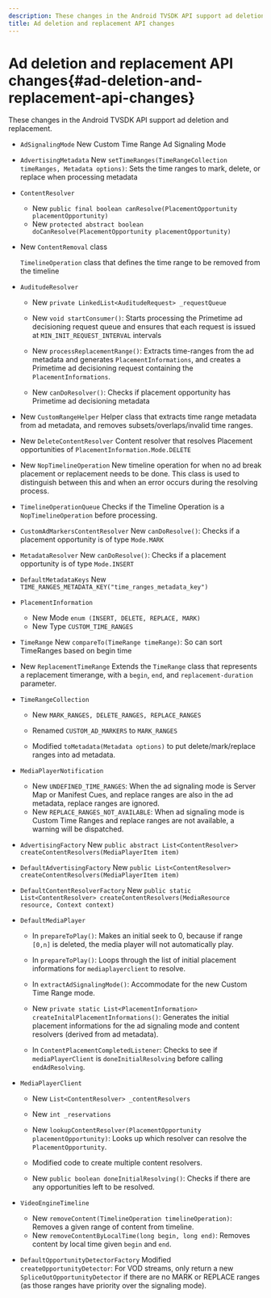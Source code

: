 ```yaml
---
description: These changes in the Android TVSDK API support ad deletion and replacement.
title: Ad deletion and replacement API changes
---
```


# Ad deletion and replacement API changes{#ad-deletion-and-replacement-api-changes}

These changes in the Android TVSDK API support ad deletion and replacement.

* `AdSignalingMode` New Custom Time Range Ad Signaling Mode 

* `AdvertisingMetadata` New `setTimeRanges(TimeRangeCollection timeRanges, Metadata options)`: Sets the time ranges to mark, delete, or replace when processing metadata 

* `ContentResolver`

    * New `public final boolean canResolve(PlacementOpportunity placementOpportunity)` 
    * New `protected abstract boolean doCanResolve(PlacementOpportunity placementOpportunity)`

* New `ContentRemoval` class

  `TimelineOperation` class that defines the time range to be removed from the timeline 

* `AuditudeResolver`

    * New `private LinkedList<AuditudeRequest> _requestQueue` 
    * New `void startConsumer()`: Starts processing the Primetime ad decisioning request queue and ensures that each request is issued at `MIN_INIT_REQUEST_INTERVAL` intervals 
    
    * New `processReplacementRange()`: Extracts time-ranges from the ad metadata and generates `PlacementInformations`, and creates a Primetime ad decisioning request containing the `PlacementInformations`.
    
    * New `canDoResolver()`: Checks if placement opportunity has Primetime ad decisioning metadata

* New `CustomRangeHelper` Helper class that extracts time range metadata from ad metadata, and removes subsets/overlaps/invalid time ranges. 

* New `DeleteContentResolver` Content resolver that resolves Placement opportunities of `PlacementInformation.Mode.DELETE` 

* New `NopTimelineOperation` New timeline operation for when no ad break placement or replacement needs to be done. This class is used to distinguish between this and when an error occurs during the resolving process. 

* `TimelineOperationQueue` Checks if the Timeline Operation is a `NopTimelineOperation` before processing. 

* `CustomAdMarkersContentResolver` New `canDoResolve()`: Checks if a placement opportunity is of type `Mode.MARK` 

* `MetadataResolver` New `canDoResolve()`: Checks if a placement opportunity is of type `Mode.INSERT` 

* `DefaultMetadataKeys` New `TIME_RANGES_METADATA_KEY("time_ranges_metadata_key")` 

* `PlacementInformation`

    * New Mode `enum (INSERT, DELETE, REPLACE, MARK)`
    * New Type `CUSTOM_TIME_RANGES`

* `TimeRange` New `compareTo(TimeRange timeRange)`: So can sort TimeRanges based on begin time 

* New `ReplacementTimeRange` Extends the `TimeRange` class that represents a replacement timerange, with a `begin`, `end`, and `replacement-duration` parameter. 

* `TimeRangeCollection`

    * New `MARK_RANGES, DELETE_RANGES, REPLACE_RANGES` 
    * Renamed `CUSTOM_AD_MARKERS` to `MARK_RANGES` 
    
    * Modified `toMetadata(Metadata options)` to put delete/mark/replace ranges into ad metadata.

* `MediaPlayerNotification`

    * New `UNDEFINED_TIME_RANGES`: When the ad signaling mode is Server Map or Manifest Cues, and replace ranges are also in the ad metadata, replace ranges are ignored. 
    * New `REPLACE_RANGES_NOT_AVAILABLE`: When ad signaling mode is Custom Time Ranges and replace ranges are not available, a warning will be dispatched.

* `AdvertisingFactory` New `public abstract List<ContentResolver> createContentResolvers(MediaPlayerItem item)` 

* `DefaultAdvertisingFactory` New `public List<ContentResolver> createContentResolvers(MediaPlayerItem item)` 

* `DefaultContentResolverFactory` New `public static List<ContentResolver> createContentResolvers(MediaResource resource, Context context)` 

* `DefaultMediaPlayer`

    * In `prepareToPlay()`: Makes an initial seek to 0, because if range `[0,n]` is deleted, the media player will not automatically play. 
    
    * In `prepareToPlay()`: Loops through the list of initial placement informations for `mediaplayerclient` to resolve. 
    
    * In `extractAdSignalingMode()`: Accommodate for the new Custom Time Range mode. 
    * New `private static List<PlacementInformation> createInitalPlacementInformations()`: Generates the initial placement informations for the ad signaling mode and content resolvers (derived from ad metadata). 
    * In `ContentPlacementCompletedListener`: Checks to see if `mediaPlayerClient` is `doneInitialResolving` before calling `endAdResolving`.

* `MediaPlayerClient`

    * New `List<ContentResolver> _contentResolvers` 
    * New `int _reservations` 
    * New `lookupContentResolver(PlacementOpportunity placementOpportunity)`: Looks up which resolver can resolve the `PlacementOpportunity`. 
    
    * Modified code to create multiple content resolvers. 
    * New `public boolean doneInitialResolving()`: Checks if there are any opportunities left to be resolved.

* `VideoEngineTimeline`

    * New `removeContent(TimelineOperation timelineOperation)`: Removes a given range of content from timeline. 
    * New `removeContentByLocalTime(long begin, long end)`: Removes content by local time given `begin` and `end`.

* `DefaultOpportunityDetectorFactory` Modified `createOpportunityDetector`: For VOD streams, only return a new `SpliceOutOpportunityDetector` if there are no MARK or REPLACE ranges (as those ranges have priority over the signaling mode).

